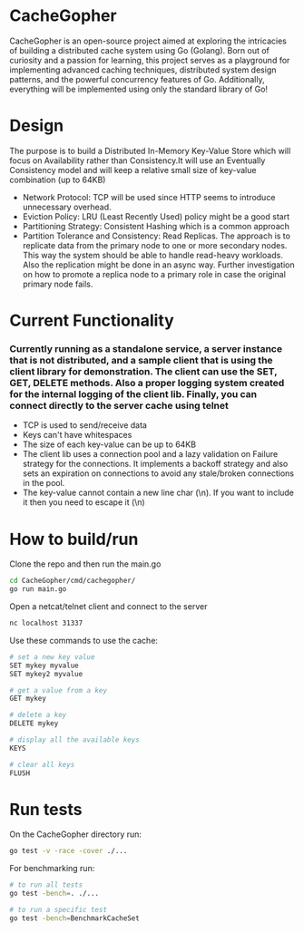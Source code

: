# CacheGopher
CacheGopher is an open-source project aimed at exploring the intricacies of building a distributed cache system using Go (Golang). Born out of curiosity and a passion for learning, this project serves as a playground for implementing advanced caching techniques, distributed system design patterns, and the powerful concurrency features of Go. Additionally, everything will be implemented using only the standard library of Go!

# Design
The purpose is to build a Distributed In-Memory Key-Value Store which will focus on Availability rather than Consistency.It will use an Eventually Consistency model and will keep a relative small size of key-value combination (up to 64KB)
- Network Protocol: TCP will be used since HTTP seems to introduce unnecessary overhead.
- Eviction Policy: LRU (Least Recently Used) policy might be a good start
- Partitioning Strategy: Consistent Hashing which is a common approach
- Partition Tolerance and Consistency: Read Replicas. The approach is to replicate data from the primary node to one or more secondary nodes. This way the system should be able to handle read-heavy workloads. Also the replication might be done in an async way. Further investigation on how to promote a replica node to a primary role in case the original primary node fails.

# Current Functionality
### Currently running as a standalone service, a server instance that is not distributed, and a sample client that is using the client library for demonstration. The client can use the SET, GET, DELETE methods. Also a proper logging system created for the internal logging of the client lib. Finally, you can connect directly to the server cache using telnet

- TCP is used to send/receive data
- Keys can't have whitespaces
- The size of each key-value can be up to 64KB
- The client lib uses a connection pool and a lazy validation on Failure strategy for the connections. It implements a backoff strategy and also sets an expiration on connections to avoid any stale/broken connections in the pool.
- The key-value cannot contain a new line char (\n). If you want to include it then you need to escape it (\\n)

# How to build/run

Clone the repo and then run the main.go
```bash
cd CacheGopher/cmd/cachegopher/
go run main.go
```

Open a netcat/telnet client and connect to the server
```bash
nc localhost 31337
```
Use these commands to use the cache:

```bash
# set a new key value
SET mykey myvalue
SET mykey2 myvalue

# get a value from a key
GET mykey

# delete a key
DELETE mykey

# display all the available keys
KEYS

# clear all keys
FLUSH
```

# Run tests
On the CacheGopher directory run:

```bash
go test -v -race -cover ./...
```

For benchmarking run:
```bash
# to run all tests
go test -bench=. ./...

# to run a specific test
go test -bench=BenchmarkCacheSet

```

